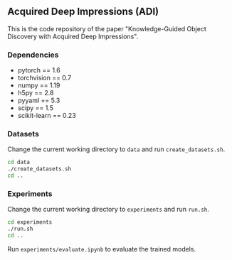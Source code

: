 ## Acquired Deep Impressions (ADI)

This is the code repository of the paper "Knowledge-Guided Object Discovery with Acquired Deep Impressions".

### Dependencies

- pytorch == 1.6
- torchvision == 0.7
- numpy == 1.19
- h5py == 2.8
- pyyaml == 5.3
- scipy == 1.5
- scikit-learn == 0.23

### Datasets

Change the current working directory to `data` and run `create_datasets.sh`.

```bash
cd data
./create_datasets.sh
cd ..
```

### Experiments

Change the current working directory to `experiments` and run `run.sh`.

```bash
cd experiments
./run.sh
cd ..
```

Run `experiments/evaluate.ipynb` to evaluate the trained models.

